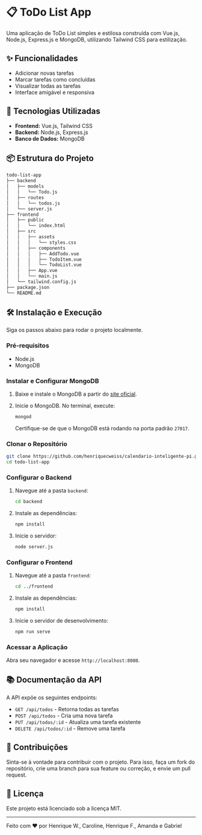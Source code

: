 
# 📋 ToDo List App

Uma aplicação de ToDo List simples e estilosa construída com Vue.js, Node.js, Express.js e MongoDB, utilizando Tailwind CSS para estilização.

## ✨ Funcionalidades

- Adicionar novas tarefas
- Marcar tarefas como concluídas
- Visualizar todas as tarefas
- Interface amigável e responsiva

## 🚀 Tecnologias Utilizadas

- **Frontend:** Vue.js, Tailwind CSS
- **Backend:** Node.js, Express.js
- **Banco de Dados:** MongoDB

## 📦 Estrutura do Projeto

```bash
todo-list-app
├── backend
│   ├── models
│   │   └── Todo.js
│   ├── routes
│   │   └── todos.js
│   └── server.js
├── frontend
│   ├── public
│   │   └── index.html
│   ├── src
│   │   ├── assets
│   │   │   └── styles.css
│   │   ├── components
│   │   │   ├── AddTodo.vue
│   │   │   ├── TodoItem.vue
│   │   │   └── TodoList.vue
│   │   ├── App.vue
│   │   └── main.js
│   └── tailwind.config.js
├── package.json
└── README.md
```

## 🛠️ Instalação e Execução

Siga os passos abaixo para rodar o projeto localmente.

### Pré-requisitos

- Node.js
- MongoDB

### Instalar e Configurar MongoDB

1. Baixe e instale o MongoDB a partir do [site oficial](https://www.mongodb.com/try/download/community).
2. Inicie o MongoDB. No terminal, execute:

   ```bash
   mongod
   ```

   Certifique-se de que o MongoDB está rodando na porta padrão `27017`.

### Clonar o Repositório

```bash
git clone https://github.com/henriquecweiss/calendario-inteligente-pi.git
cd todo-list-app
```

### Configurar o Backend

1. Navegue até a pasta `backend`:

    ```bash
    cd backend
    ```

2. Instale as dependências:

    ```bash
    npm install
    ```

3. Inicie o servidor:

    ```bash
    node server.js
    ```

### Configurar o Frontend

1. Navegue até a pasta `frontend`:

    ```bash
    cd ../frontend
    ```

2. Instale as dependências:

    ```bash
    npm install
    ```

3. Inicie o servidor de desenvolvimento:

    ```bash
    npm run serve
    ```

### Acessar a Aplicação

Abra seu navegador e acesse `http://localhost:8080`.

## 📚 Documentação da API

A API expõe os seguintes endpoints:

- `GET /api/todos` - Retorna todas as tarefas
- `POST /api/todos` - Cria uma nova tarefa
- `PUT /api/todos/:id` - Atualiza uma tarefa existente
- `DELETE /api/todos/:id` - Remove uma tarefa

## 🤝 Contribuições

Sinta-se à vontade para contribuir com o projeto. Para isso, faça um fork do repositório, crie uma branch para sua feature ou correção, e envie um pull request.

## 📝 Licença

Este projeto está licenciado sob a licença MIT.

---

Feito com ❤️ por Henrique W., Caroline, Henrique F., Amanda e Gabriel 
